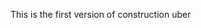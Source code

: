 

This is the first version of construction uber


<!-- https://www.youtube.com/watch?v=RHFmsoiVtKE&t=1220s&ab_channel=TraversyMedia -->